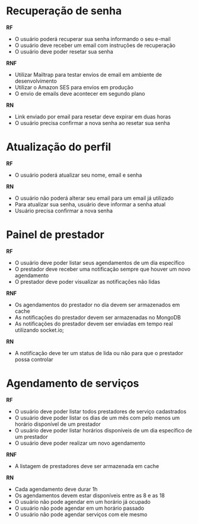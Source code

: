 # Recuperação de senha

**RF**
- O usuário poderá recuperar sua senha informando o seu e-mail
- O usuário deve receber um email com instruções de recuperação
- O usuário deve poder resetar sua senha

**RNF**
- Utilizar Mailtrap para testar envios de email em ambiente de desenvolvimento
- Utilizar o Amazon SES para envios em produção
- O envio de emails deve acontecer em segundo plano

**RN**
- Link enviado por email para resetar deve expirar em duas horas
- O usuário precisa confirmar a nova senha ao resetar sua senha

# Atualização do perfil

**RF**
- O usuário poderá atualizar seu nome, email e senha

**RN**
- O usuário não poderá alterar seu email para um email já utilizado
- Para atualizar sua senha, usuário deve informar a senha atual
- Usuário precisa confirmar a nova senha

# Painel de prestador

**RF**
- O usuário deve poder listar seus agendamentos de um dia específico
- O prestador deve receber uma notificação sempre que houver um novo agendamento
- O prestador deve poder visualizar as notificações não lidas

**RNF**
- Os agendamentos do prestador no dia devem ser armazenados em cache
- As notificações do prestador devem ser armazenadas no MongoDB
- As notificações do prestador devem ser enviadas em tempo real utilizando socket.io;

**RN**
- A notificação deve ter um status de lida ou não para que o prestador possa controlar

# Agendamento de serviços

**RF**
- O usuário deve poder listar todos prestadores de serviço cadastrados
- O usuário deve poder listar os dias de um mês com pelo menos um horário disponível de um prestador
- O usuário deve poder listar horários disponíveis de um dia específico de um prestador
- O usuário deve poder realizar um novo agendamento

**RNF**
- A listagem de prestadores deve ser armazenada em cache

**RN**
- Cada agendamento deve durar 1h
- Os agendamentos devem estar disponíveis entre as 8 e as 18
- O usuário não pode agendar em um horário já ocupado
- O usuário não pode agendar em um horário passado
- O usuário não pode agendar serviços com ele mesmo

